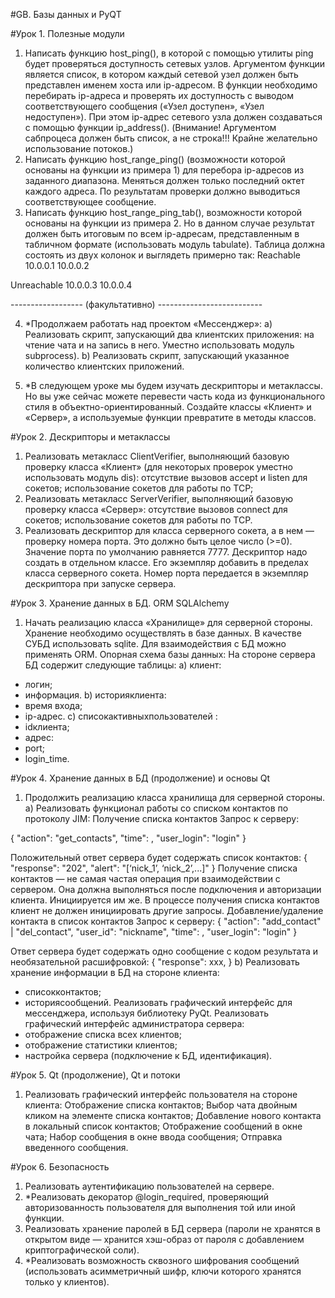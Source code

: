 #GB. Базы данных и PyQT

#Урок 1. Полезные модули
1. Написать функцию host_ping(), в которой с помощью утилиты ping будет проверяться доступность сетевых узлов. Аргументом функции является список, в котором каждый сетевой узел должен быть представлен именем хоста или ip-адресом. В функции необходимо перебирать ip-адреса и проверять их доступность с выводом соответствующего сообщения («Узел доступен», «Узел недоступен»). При этом ip-адрес сетевого узла должен создаваться с помощью функции ip_address(). (Внимание! Аргументом сабпроцеса должен быть список, а не строка!!! Крайне желательно использование потоков.)
2. Написать функцию host_range_ping() (возможности которой основаны на функции из примера 1) для перебора ip-адресов из заданного диапазона. Меняться должен только последний октет каждого адреса. По результатам проверки должно выводиться соответствующее сообщение.
3. Написать функцию host_range_ping_tab(), возможности которой основаны на функции из примера 2. Но в данном случае результат должен быть итоговым по всем ip-адресам, представленным в табличном формате (использовать модуль tabulate). Таблица должна состоять из двух колонок и выглядеть примерно так:
Reachable
10.0.0.1
10.0.0.2

Unreachable
10.0.0.3
10.0.0.4

------------------ (факультативно) --------------------------

4. *Продолжаем работать над проектом «Мессенджер»:
a) Реализовать скрипт, запускающий два клиентских приложения: на чтение чата и на запись в него. Уместно использовать модуль subprocess).
b) Реализовать скрипт, запускающий указанное количество клиентских приложений.

5. *В следующем уроке мы будем изучать дескрипторы и метаклассы. Но вы уже сейчас можете перевести часть кода из функционального стиля в объектно-ориентированный. Создайте классы «Клиент» и «Сервер», а используемые функции превратите в методы классов.

#Урок 2. Дескрипторы и метаклассы

1. Реализовать метакласс ClientVerifier, выполняющий базовую проверку класса «Клиент» (для некоторых проверок уместно использовать модуль dis):
отсутствие вызовов accept и listen для сокетов;
использование сокетов для работы по TCP;
2. Реализовать метакласс ServerVerifier, выполняющий базовую проверку класса «Сервер»:
отсутствие вызовов connect для сокетов;
использование сокетов для работы по TCP.
3. Реализовать дескриптор для класса серверного сокета, а в нем — проверку номера порта. Это должно быть целое число (>=0). Значение порта по умолчанию равняется 7777. Дескриптор надо создать в отдельном классе. Его экземпляр добавить в пределах класса серверного сокета. Номер порта передается в экземпляр дескриптора при запуске сервера.

#Урок 3. Хранение данных в БД. ORM SQLAlchemy

1. Начать реализацию класса «Хранилище» для серверной стороны. Хранение необходимо осуществлять в базе данных. В качестве СУБД использовать sqlite. Для взаимодействия с БД можно применять ORM.
Опорная схема базы данных:
На стороне сервера БД содержит следующие таблицы:
a) клиент:
* логин;
* информация.
b) историяклиента:
* время входа;
* ip-адрес.
c) списокактивныхпользователей :
* idклиента;
* адрес:
* port;
* login_time.

#Урок 4. Хранение данных в БД (продолжение) и основы Qt
1. Продолжить реализацию класса хранилища для серверной стороны.
a) Реализовать функционал работы со списком контактов по протоколу JIM:
Получение списка контактов
Запрос к серверу:

{
"action": "get_contacts",
"time": <unix timestamp>,
"user_login": "login"
}

Положительный ответ сервера будет содержать список контактов:
{
"response": "202",
"alert": "[‘nick_1’, ‘nick_2’,...]"
}
Получение списка контактов — не самая частая операция при взаимодействии с сервером. Она должна выполняться после подключения и авторизации клиента. Инициируется им же. В процессе получения списка контактов клиент не должен инициировать другие запросы.
Добавление/удаление контакта в список контактов
Запрос к серверу:
{
"action": "add_contact" | "del_contact",
"user_id": "nickname",
"time": <unix timestamp>,
"user_login": "login"
}

Ответ сервера будет содержать одно сообщение с кодом результата и необязательной расшифровкой:
{
"response": xxx,
}
b) Реализовать хранение информации в БД на стороне клиента:
* списокконтактов;
* историясообщений.
Реализовать графический интерфейс для мессенджера, используя библиотеку PyQt. Реализовать графический интерфейс администратора сервера:
* отображение списка всех клиентов;
* отображение статистики клиентов;
* настройка сервера (подключение к БД, идентификация).

#Урок 5. Qt (продолжение), Qt и потоки
1. Реализовать графический интерфейс пользователя на стороне клиента:
Отображение списка контактов;
Выбор чата двойным кликом на элементе списка контактов;
Добавление нового контакта в локальный список контактов;
Отображение сообщений в окне чата;
Набор сообщения в окне ввода сообщения;
Отправка введенного сообщения.

#Урок 6. Безопасность
1. Реализовать аутентификацию пользователей на сервере.
2. *Реализовать декоратор @login_required, проверяющий авторизованность пользователя для выполнения той или иной функции.
3. Реализовать хранение паролей в БД сервера (пароли не хранятся в открытом виде — хранится хэш-образ от пароля с добавлением криптографической соли).
4. *Реализовать возможность сквозного шифрования сообщений (использовать асимметричный шифр, ключи которого хранятся только у клиентов).
